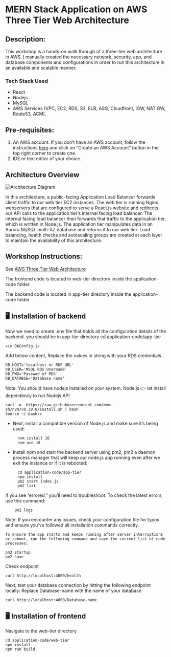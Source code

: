 # MERN Stack Application on AWS Three Tier Web Architecture 

## Description: 
This workshop is a hands-on walk through of a three-tier web architecture in AWS. I manually created the necessary network, security, app, and database components and configurations in order to run this architecture in an available and scalable manner.

### Tech Stack Used 
* React
* Nodejs
* MySQL
* AWS Services (VPC, EC2, RDS, S3, ELB, ASG, Cloudfront, IGW, NAT GW, Route53, ACM).  

## Pre-requisites:
1. An AWS account. If you don’t have an AWS account, follow the instructions [here](https://aws.amazon.com/console/) and
click on “Create an AWS Account” button in the top right corner to create one.
1. IDE or text editor of your choice.

## Architecture Overview
![Architecture Diagram](https://github.com/aws-samples/aws-three-tier-web-architecture-workshop/blob/main/application-code/web-tier/src/assets/3TierArch.png)

In this architecture, a public-facing Application Load Balancer forwards client traffic to our web tier EC2 instances. The web tier is running Nginx webservers that are configured to serve a React.js website and redirects our API calls to the application tier’s internal facing load balancer. The internal facing load balancer then forwards that traffic to the application tier, which is written in Node.js. The application tier manipulates data in an Aurora MySQL multi-AZ database and returns it to our web tier. Load balancing, health checks and autoscaling groups are created at each layer to maintain the availability of this architecture.

## Workshop Instructions:

See [AWS Three Tier Web Architecture](https://catalog.us-east-1.prod.workshops.aws/workshops/85cd2bb2-7f79-4e96-bdee-8078e469752a/en-US)


The frontend code is located in web-tier directory inside the application-code folder.

The backend code is located in app-tier directory inside the application-code folder.


## 🖥️ ️Installation of backend

Now we need to create .env file that holds all the configuration details of the backend. you should be in app-tier directory
 cd application-code/app-tier

    vim DbConfig.js
Add below content, Replace the values in string with your RDS credentials

    DB_HOST='localhost or RDS_URL'
    DB_USER='MSQL RDS Username'
    DB_PWD='Passwod of RDS'
    DB_DATABSE='Database name' 

Note: You should have nodejs installed on your system. Node.js
👉 let install dependency to run Nodejs API


    curl -o- https://raw.githubusercontent.com/nvm-sh/nvm/v0.38.0/install.sh | bash 
    Source ~/.bashrc
* Next, install a compatible version of Node.js and make sure it’s being used:

        nvm install 16 
        nvm use 16

* Install npm and start the backend server using pm2, pm2 a daemon process manager that will keep our node.js app running even after we exit the instance or if it is rebooted:

        cd application-code/app-tier
        npm install
        pm2 start index.js
        pm2 list

If you see “errored,” you’ll need to troubleshoot. To check the latest errors, use this command:

        pm2 logs

Note: If you encounter any issues, check your configuration file for typos and ensure you’ve followed all installation commands correctly.

    To ensure the app starts and keeps running after server interruptions or reboot, run the following command and save the current list of node processes:

    pm2 startup 
    pm2 save

Check endpoint

    curl http://localhost:4000/health

Next, test your database connection by hitting the following endpoint locally: Replace Database-name with the name of your database

    curl http://localhost:4000/Database-name


## 🖥️ Installation of frontend
Navigate to the web-tier directory

    cd application-code/web-tier
    npm install
    npm run build

